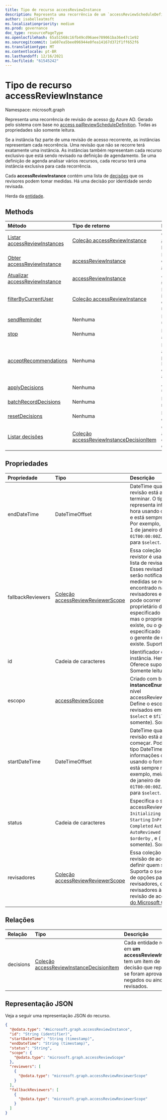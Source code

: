 ```yaml
---
title: Tipo de recurso accessReviewInstance
description: Representa uma recorrência de um `accessReviewScheduleDefinition` .
author: isabelleatmsft
ms.localizationpriority: medium
ms.prod: governance
doc_type: resourcePageType
ms.openlocfilehash: 65a51568c16fb49cd96aee789061ba36e47c1e92
ms.sourcegitcommit: 1a607ea5bee096944e0fea14167d372f1ff652f6
ms.translationtype: MT
ms.contentlocale: pt-BR
ms.lasthandoff: 12/16/2021
ms.locfileid: "61545242"
---
```

# <a name="accessreviewinstance-resource-type"></a>Tipo de recurso accessReviewInstance

Namespace: microsoft.graph

Representa uma recorrência de revisão de acesso [do](accessreviewsv2-root.md) Azure AD. Gerado pelo sistema com base no [access paiReviewScheduleDefinition](accessreviewscheduledefinition.md). Todas as propriedades são somente leitura.

Se a instância faz parte de uma revisão de acesso recorrente, as instâncias representam cada recorrência. Uma revisão que não se recorre terá exatamente uma instância. As instâncias também representam cada recurso exclusivo que está sendo revisado na definição de agendamento. Se uma definição de agenda analisar vários recursos, cada recurso terá uma instância exclusiva para cada recorrência.

Cada **accessReviewInstance** contém uma lista de [decisões](accessreviewinstancedecisionitem.md) que os revisores podem tomar medidas. Há uma decisão por identidade sendo revisada.

Herda da [entidade](../resources/entity.md).

## <a name="methods"></a>Methods
|Método|Tipo de retorno|Descrição|
|:---|:---|:---|
|[Listar accessReviewInstances](../api/accessreviewinstance-list.md)|[Coleção accessReviewInstance](../resources/accessreviewinstance.md)|Obter uma lista dos [objetos accessReviewInstance](../resources/accessreviewinstance.md) e suas propriedades.|
|[Obter accessReviewInstance](../api/accessreviewinstance-get.md)|[accessReviewInstance](../resources/accessreviewinstance.md)|Leia as propriedades e as relações de um [objeto accessReviewInstance.](../resources/accessreviewinstance.md)|
|[Atualizar accessReviewInstance](../api/accessreviewinstance-update.md)|[accessReviewInstance](../resources/accessreviewinstance.md)|Atualize os revisores de [um objeto accessReviewInstance.](../resources/accessreviewinstance.md)|
|[filterByCurrentUser](../api/accessreviewinstance-filterbycurrentuser.md)|[Coleção accessReviewInstance](../resources/accessreviewinstance.md)|Retorna todos os objetos de instância em uma definição para a qual o usuário de chamada é o revistor.|
|[sendReminder](../api/accessreviewinstance-sendreminder.md)|Nenhuma|Envie um lembrete aos revisores de um accessReviewInstance.|
|[stop](../api/accessreviewinstance-stop.md)|Nenhuma|Pare manualmente um accessReviewInstance.|
|[acceptRecommendations](../api/accessreviewinstance-acceptrecommendations.md)|Nenhuma| Permite que o usuário de chamada aceite a recomendação de decisão para cada acesso NotReviewInstanceDecisionItem em que ele é o revisor para um accessReviewInstance específico.|
|[applyDecisions](../api/accessreviewinstance-applydecisions.md)|Nenhuma|Aplicar manualmente a decisão em um accessReviewInstance.|
|[batchRecordDecisions](../api/accessreviewinstance-batchrecorddecisions.md)|Nenhuma|Revise lotes de entidades ou recursos em uma chamada.|
|[resetDecisions](../api/accessreviewinstance-resetdecisions.md)|Nenhuma|Redefine todos os itens de decisão em uma instância para `notReviewed`|
|[Listar decisões](../api/accessreviewinstance-list-decisions.md)|[Coleção accessReviewInstanceDecisionItem](../resources/accessreviewinstancedecisionitem.md)|Obter os recursos accessReviewInstanceDecisionItem da propriedade de navegação de decisões.|

## <a name="properties"></a>Propriedades
|Propriedade|Tipo|Descrição|
|:---|:---|:---|
| endDateTime | DateTimeOffset | DateTime quando a instância de revisão está agendada para terminar. O tipo DatetimeOffset representa informações de data e hora usando o formato ISO 8601 e está sempre em horário UTC. Por exemplo, meia-noite UTC em 1 de janeiro de 2014 é `2014-01-01T00:00:00Z`. Oferece suporte para `$select`. Somente leitura.|
| fallbackReviewers   |[Coleção accessReviewReviewerScope](../resources/accessreviewreviewerscope.md)| Essa coleção de escopos do revistor é usada para definir a lista de revisadores de fallback. Esses revisadores de fallback serão notificados para tomar medidas se nenhum usuário for encontrado na lista de revisadores especificados. Isso pode ocorrer quando o proprietário do grupo é especificado como o revistor, mas o proprietário do grupo não existe, ou o gerente é especificado como revistor, mas o gerente de um usuário não existe. Suporta o `$select`.|
| id | Cadeia de caracteres | Identificador exclusivo da instância. Herdado da [entidade](../resources/entity.md). Oferece suporte para `$select`. Somente leitura.|
| escopo | [accessReviewScope](accessreviewscope.md) | Criado com base **no escopo** e **instanceEnumerationScope** no nível accessReviewScheduleDefinition. Define o escopo dos usuários revisados em um grupo. Suporta `$select` e `$filter` ( `contains` somente). Somente leitura. |
| startDateTime | DateTimeOffset | DateTime quando a instância de revisão está agendada para começar. Pode ser no futuro. O tipo DateTimeOffset representa informações de data e hora usando o formato ISO 8601 e está sempre no horário UTC. Por exemplo, meia-noite UTC em 1 de janeiro de 2014 é `2014-01-01T00:00:00Z`. Oferece suporte para `$select`. Somente leitura. |
| status | Cadeia de caracteres | Especifica o status de um accessReview. Valores possíveis: `Initializing` , , , , , , e `NotStarted` `Starting` `InProgress` `Completing` `Completed` `AutoReviewing` `AutoReviewed` . Suporta `$select` `$orderby` , e ( `$filter` `eq` somente). Somente leitura.|
| revisadores   |[Coleção accessReviewReviewerScope](../resources/accessreviewreviewerscope.md)| Essa coleção de escopos de revisão de acesso é usada para definir quem são os revisadores. Suporta o `$select`. Para exemplos de opções para atribuir revisadores, consulte Atribuir revisadores à sua definição de revisão de acesso [usando a API do Microsoft Graph](/graph/accessreviews-scope-concept).|


## <a name="relationships"></a>Relações
|Relação|Tipo|Descrição|
|:---|:---|:---|
|decisions|[Coleção accessReviewInstanceDecisionItem](../resources/accessreviewinstancedecisionitem.md)|Cada entidade revisada em **um accessReviewInstance** tem um item de decisão que representa se foram aprovados, negados ou ainda não revisados.|

## <a name="json-representation"></a>Representação JSON
Veja a seguir uma representação JSON do recurso.
<!-- {
  "blockType": "resource",
  "keyProperty": "id",
  "@odata.type": "microsoft.graph.accessReviewInstance",
  "baseType": "microsoft.graph.entity",
  "openType": false
}
-->
``` json
{
  "@odata.type": "#microsoft.graph.accessReviewInstance",
  "id": "String (identifier)",
  "startDateTime": "String (timestamp)",
  "endDateTime": "String (timestamp)",
  "status": "String",
  "scope": {
    "@odata.type": "microsoft.graph.accessReviewScope"
  },
  "reviewers": [
    {
      "@odata.type": "microsoft.graph.accessReviewReviewerScope"
    }
  ],
  "fallbackReviewers": [
    {
      "@odata.type": "microsoft.graph.accessReviewReviewerScope"
    }
  ]
}
```
